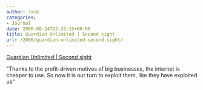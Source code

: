 ```yaml
---
author: Jack
categories:
- Journal
date: 2000-08-24T23:33:15+00:00
title: Guardian Unlimited | Second sight
url: /2000/guardian-unlimited-second-sight/
---
```


[Guardian Unlimited | Second sight][1]

"Thanks to the profit-driven motives of big businesses, the internet is cheaper to use. So now it is our turn to exploit them, like they have exploited us"

 [1]: http://www.guardianunlimited.co.uk/online/story/0,3605,357655,00.html